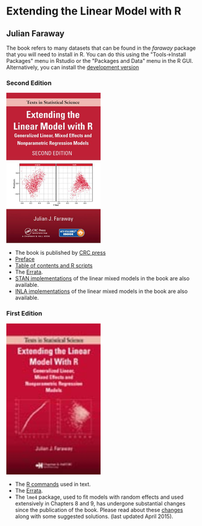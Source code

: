 # Extending the Linear Model with R

## Julian Faraway

The book refers to many datasets that can be found in the *faraway* package that 
you will need to install in R. You can do this using the "Tools->Install Packages"
menu in Rstudio or the "Packages and Data" menu in the R GUI. Alternatively, you
can install the [development version](https://github.com/julianfaraway/faraway)

### Second Edition

<img src="elm2.jpg" alt="ELM 2Ed book" width="250"/>

- The book is published by [CRC press](https://www.crcpress.com/Extending-the-Linear-Model-with-R-Generalized-Linear-Mixed-Effects-and/Faraway/9781498720960)
- [Preface](preface2.md)
- [Table of contents and R scripts](toc2.md)
- The [Errata](errata2.md).
- [STAN implementations](../stan/index.html) of the linear mixed models in the book are also available.
- [INLA implementations](http://julianfaraway.github.io/brinla/examples/) of the linear mixed models in the book are also available.

### First Edition

<img src="elm.jpg" alt="ELM 1Ed book" width="250"/>

- The [R commands](scripts/index.md)  used in text.
- The [Errata](errata.md).
- The `lme4` package, used to  fit models with random effects and used extensively in Chapters 8 and 9, has
  undergone substantial changes since the publication of the book. Please read about these [changes](../mixchange/index.html)
  along with some suggested solutions. (last updated April 2015).

